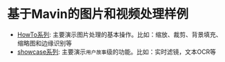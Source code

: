 # 基于Mavin的图片和视频处理样例

- [HowTo系列](docs/howto.md): 主要演示图片处理的基本操作。比如：缩放、裁剪、背景填充、缩略图和边缘识别等
- [showcase系列](docs/showcase.md): 主要演示``用户故事``级的功能。比如：实时滤镜，文本OCR等

